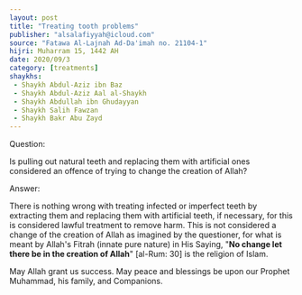 ```yaml
---
layout: post
title: "Treating tooth problems"
publisher: "alsalafiyyah@icloud.com"
source: "Fatawa Al-Lajnah Ad-Da'imah no. 21104-1"
hijri: Muharram 15, 1442 AH
date: 2020/09/3
category: [treatments]
shaykhs: 
 - Shaykh Abdul-Aziz ibn Baz
 - Shaykh Abdul-Aziz Aal al-Shaykh
 - Shaykh Abdullah ibn Ghudayyan
 - Shaykh Salih Fawzan
 - Shaykh Bakr Abu Zayd
---
```


Question:

Is pulling out natural teeth and replacing them with artificial ones considered an offence of trying to change the creation of Allah? 

Answer:

There is nothing wrong with treating infected or imperfect teeth by extracting them and replacing them with artificial teeth, if necessary, for this is considered lawful treatment to remove harm. This is not considered a change of the creation of Allah as imagined by the questioner, for what is meant by Allah's Fitrah (innate pure nature) in His Saying, "**No change let there be in the creation of Allah**" [al-Rum: 30] is the religion of Islam.

May Allah grant us success. May peace and blessings be upon our Prophet Muhammad, his family, and Companions. 

